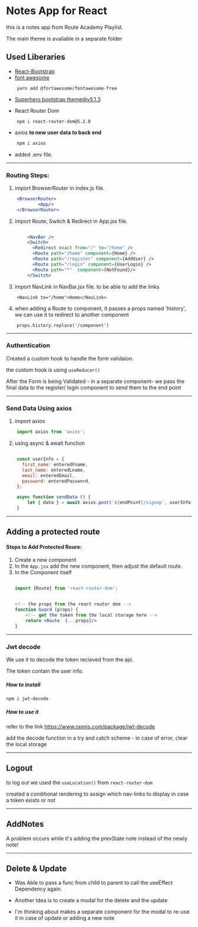 # Notes App for React

this is a notes app from Route Academy Playlist.

The main theme is available in a separate folder

## Used Liberaries

- [React-Bootstrap](https://react-bootstrap.gi)
- [font awesome](https://fontawesome.com/v5/docs/web/use-with/react)
```
    yarn add @fortawesome/fontawesome-free
```
- [Superhero bootstrap theme@v5.1.3](https://bootswatch.com/superhero/)

- React Router Dom
```
    npm i react-router-dom@5.2.0
```
- axios **to new user data to back end**

```js
    npm i axios
```
- added .env file.
---

### Routing Steps:

1. import BrowserRouter in index.js file.

```jsx
    <BrowserRouter>
            <App/>
    </BrowserRouter>
```
2. import Route, Switch & Redirect in App.jsx file.

```jsx

        <NavBar />
        <Switch>
          <Redirect exact from="/" to="/home" />
          <Route path="/home" component={Home} />
          <Route path="/register" component={AddUser} />
          <Route path="/login" component={UserLogin} />
          <Route path="*"  component={NotFound}/>
        </Switch>
```
3. import NavLink in NavBar.jsx file. to be able to add the links
```
    <NavLink to="/home">Home</NavLink>
```
4. when adding a Route to component, it passes a props named 'history', we can use it to redirect to another component 
```
    props.history.replace('/component')
```
---
### Authentication

Created a custom hook to handle the form validaion.

the custom hook is using `useReducer()` 

After the Form is being Validated - in a separate component- we pass the final data to the register/ login component to send them to the end point


---

### Send Data Using axios

1. import axios
```js
    import axios from 'axios';
```

2. using async & await function

```js

    const userInfo = {
      first_name: enteredFname,
      last_name: enteredLname,
      email: enteredEmail,
      password: enteredPassword,
    };

    async function sendData () {
        let { data } = await axios.post(`${endPoint}/signup`, userInfo );
    }
```
---

## Adding a protected route

#### Steps to Add Protected Roure:

1. Create a new component
2. In the `App.jsx` add the new component, then adjust the default route.
3. In the Component itself
    ```jsx

    import {Route} from 'react-router-dom';


    <!-- the props from the react router dom -->
    function Guard (props) {
        <!-- get the token from the local storage here -->
        return <Route  {...props}/>
    } 
    ```

---

### Jwt decode

We use it to decode the token recieved from the api.

The token contain the user info.


##### How to install
`npm i jwt-decode`


##### How to use it
refer to the link https://www.npmjs.com/package/jwt-decode

add the decode function in a try and catch scheme - in case of error, clear the local storage

---

## Logout

to log out we used the `useLocation()` from `react-router-dom` 

created a conditional rendering to assign which nav-links to display in case a token exists or not

---

## AddNotes

A problem occurs while it's adding the prevState note instead of the newly note!

--- 

## Delete & Update 

- Was Able to pass a func from child to parent to call the useEffect Dependency again.

- Another Idea is to create a modal for the delete and the update

- I'm thinking about makes a separate component for the modal to re-use it in case of update or adding a new note